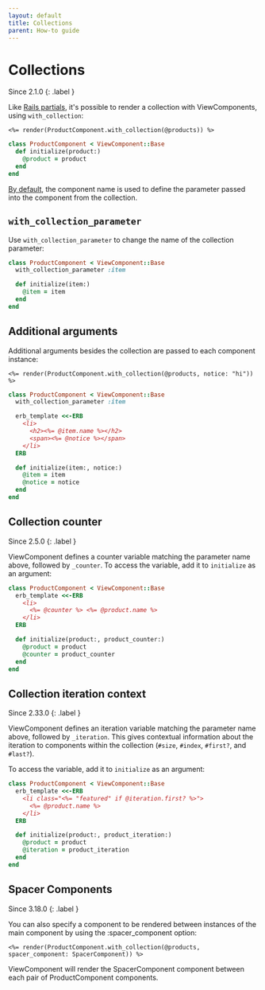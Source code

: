 ```yaml
---
layout: default
title: Collections
parent: How-to guide
---
```


# Collections

Since 2.1.0
{: .label }

Like [Rails partials](https://guides.rubyonrails.org/layouts_and_rendering.html#rendering-collections), it's possible to render a collection with ViewComponents, using `with_collection`:

```erb
<%= render(ProductComponent.with_collection(@products)) %>
```

```ruby
class ProductComponent < ViewComponent::Base
  def initialize(product:)
    @product = product
  end
end
```

[By default](https://github.com/viewcomponent/view_component/blob/89f8fab4609c1ef2467cf434d283864b3c754473/lib/view_component/base.rb#L249), the component name is used to define the parameter passed into the component from the collection.

## `with_collection_parameter`

Use `with_collection_parameter` to change the name of the collection parameter:

```ruby
class ProductComponent < ViewComponent::Base
  with_collection_parameter :item

  def initialize(item:)
    @item = item
  end
end
```

## Additional arguments

Additional arguments besides the collection are passed to each component instance:

```erb
<%= render(ProductComponent.with_collection(@products, notice: "hi")) %>
```

```ruby
class ProductComponent < ViewComponent::Base
  with_collection_parameter :item

  erb_template <<-ERB
    <li>
      <h2><%= @item.name %></h2>
      <span><%= @notice %></span>
    </li>
  ERB

  def initialize(item:, notice:)
    @item = item
    @notice = notice
  end
end
```

## Collection counter

Since 2.5.0
{: .label }

ViewComponent defines a counter variable matching the parameter name above, followed by `_counter`. To access the variable, add it to `initialize` as an argument:

```ruby
class ProductComponent < ViewComponent::Base
  erb_template <<-ERB
    <li>
      <%= @counter %> <%= @product.name %>
    </li>
  ERB

  def initialize(product:, product_counter:)
    @product = product
    @counter = product_counter
  end
end
```

## Collection iteration context

Since 2.33.0
{: .label }

ViewComponent defines an iteration variable matching the parameter name above, followed by `_iteration`. This gives contextual information about the iteration to components within the collection (`#size`, `#index`, `#first?`, and `#last?`).

To access the variable, add it to `initialize` as an argument:

```ruby
class ProductComponent < ViewComponent::Base
  erb_template <<-ERB
    <li class="<%= "featured" if @iteration.first? %>">
      <%= @product.name %>
    </li>
  ERB

  def initialize(product:, product_iteration:)
    @product = product
    @iteration = product_iteration
  end
end
```

## Spacer Components

Since 3.18.0
{: .label }

You can also specify a component to be rendered between instances of the main component by using the :spacer_component option:

```erb
<%= render(ProductComponent.with_collection(@products, spacer_component: SpacerComponent)) %>

```

ViewComponent will render the SpacerComponent component between each pair of ProductComponent components.

